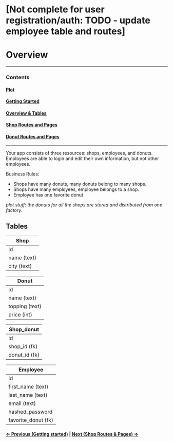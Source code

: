 # [Not complete for user registration/auth: TODO - update employee table and routes]

# Overview

-----------------------
### Contents

#### [Plot](readme.md)

#### [Getting Started](getting_started.md)

#### [Overview & Tables](overview.md)

#### [Shop Routes and Pages](shop_routes_pages.md)

#### [Donut Routes and Pages](donut_routes_pages.md)
-------------------------


Your app consists of three resources: shops, employees, and donuts.  Employees are able to login and edit their own information, but not other employees.

Business Rules:

 - Shops have many donuts, many donuts belong to many shops.
 - Shops have many employees, employee belongs to a shop.
 - Employee has one favorite donut

*plot stuff: the donuts for all the shops are stored and distributed from one factory.*

## Tables

|Shop
|----------------
|id
|name (text)
|city (text)


|Donut
|----------------
|id
|name (text)
|topping (text)
|price (int)


|Shop_donut
|----------------
|id
|shop_id (fk)
|donut_id (fk)


|Employee
|----------------|
|id
|first_name (text)
|last_name (text)
|email (text)
|hashed_password
|favorite_donut (fk)


#### [⇐ Previous (Getting started)](getting_started.md) | [Next (Shop Routes & Pages) ⇒](shop_routes_pages.md)
